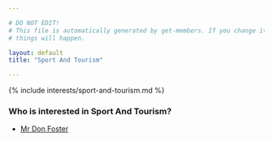 ```yaml
---

# DO NOT EDIT!
# This file is automatically generated by get-members. If you change it, bad
# things will happen.

layout: default
title: "Sport And Tourism"

---
```


{% include interests/sport-and-tourism.md %}

### Who is interested in Sport And Tourism?


* [Mr Don Foster](/members/mr-don-foster.html)

